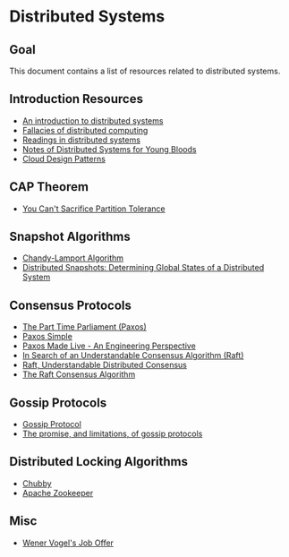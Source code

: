 # Distributed Systems

## Goal
This document contains a list of resources related to distributed systems.

## Introduction Resources

* [An introduction to distributed systems](https://github.com/aphyr/distsys-class)
* [Fallacies of distributed computing](https://en.wikipedia.org/wiki/Fallacies_of_distributed_computing)
* [Readings in distributed systems](https://henryr.github.io/distributed-systems-readings/)
* [Notes of Distributed Systems for Young Bloods](https://www.somethingsimilar.com/2013/01/14/notes-on-distributed-systems-for-young-bloods/)
* [Cloud Design Patterns](https://docs.microsoft.com/en-us/azure/architecture/patterns/)

## CAP Theorem
* [You Can't Sacrifice Partition Tolerance](https://codahale.com/you-cant-sacrifice-partition-tolerance/)

## Snapshot Algorithms
* [Chandy-Lamport Algorithm](https://en.wikipedia.org/wiki/Chandy-Lamport_algorithm)
* [Distributed Snapshots: Determining Global States of a Distributed System](https://www.microsoft.com/en-us/research/publication/distributed-snapshots-determining-global-states-distributed-system/)

## Consensus Protocols
* [The Part Time Parliament (Paxos)](https://www.microsoft.com/en-us/research/wp-content/uploads/2016/12/The-Part-Time-Parliament.pdf
)
* [Paxos Simple](https://www.microsoft.com/en-us/research/publication/paxos-made-simple/?from=http%3A%2F%2Fresearch.microsoft.com%2Fen-us%2Fum%2Fpeople%2Flamport%2Fpubs%2Fpaxos-simple.pdf)
* [Paxos Made Live - An Engineering Perspective](https://roxanageambasu.github.io/ds2-class/papers/chandra-paxos.pdf)
* [In Search of an Understandable Consensus Algorithm (Raft)](https://raft.github.io/raft.pdf)
* [Raft, Understandable Distributed Consensus](http://thesecretlivesofdata.com/raft/)
* [The Raft Consensus Algorithm](https://raft.github.io/)

## Gossip Protocols
* [Gossip Protocol](https://en.wikipedia.org/wiki/Gossip_protocol)
* [The promise, and limitations, of gossip protocols](http://dl.acm.org/citation.cfm?id=1317382)

## Distributed Locking Algorithms
* [Chubby](https://static.googleusercontent.com/media/research.google.com/fr//archive/chubby-osdi06.pdf)
* [Apache Zookeeper](https://zookeeper.apache.org/)


## Misc
* [Wener Vogel's Job Offer](http://www.allthingsdistributed.com/historical/archives/000538.html)
